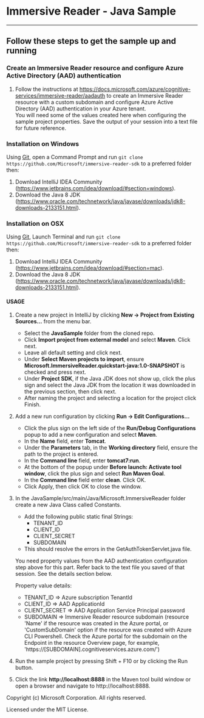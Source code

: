 # Immersive Reader - Java Sample

----------------------------------

## Follow these steps to get the sample up and running

### Create an Immersive Reader resource and configure Azure Active Directory (AAD) authentication

1. Follow the instructions at https://docs.microsoft.com/azure/cognitive-services/immersive-reader/aadauth to create an Immersive Reader resource with a custom subdomain and configure Azure Active Directory (AAD) authentication in your Azure tenant.  
You will need some of the values created here when configuring the sample project properties. Save the output of your session into a text file for future reference.

### Installation on Windows

Using [Git](https://git-scm.com/), open a Command Prompt and run `git clone https://github.com/Microsoft/immersive-reader-sdk` to a preferred folder then:

1. Download IntelliJ IDEA Community (https://www.jetbrains.com/idea/download/#section=windows).
2. Download the Java 8 JDK (https://www.oracle.com/technetwork/java/javase/downloads/jdk8-downloads-2133151.html).

### Installation on OSX

Using [Git](https://git-scm.com/), Launch Terminal and run `git clone https://github.com/Microsoft/immersive-reader-sdk` to a preferred folder then:

1. Download IntelliJ IDEA Community (https://www.jetbrains.com/idea/download/#section=mac).
2. Download the Java 8 JDK (https://www.oracle.com/technetwork/java/javase/downloads/jdk8-downloads-2133151.html).


#### USAGE

1. Create a new project in IntelliJ by clicking **New -> Project from Existing Sources...** from the menu bar.
    * Select the **JavaSample** folder from the cloned repo.
    * Click **Import project from external model** and select **Maven**. Click next.
    * Leave all default setting and click next.
    * Under **Select Maven projects to import**, ensure **Microsoft.ImmersiveReader.quickstart-java:1.0-SNAPSHOT** is checked and press next.
    * Under **Project SDK**, if the Java JDK does not show up, click the plus sign and select the Java JDK from the location it was downloaded in the previous section, then click next.
    * After naming the project and selecting a location for the project click Finish.

2. Add a new run configuration by clicking **Run -> Edit Configurations...**
    * Click the plus sign on the left side of the **Run/Debug Configurations** popup to add a new configuration and select **Maven**.
    * In the **Name** field, enter **Tomcat**.
    * Under the **Parameters** tab, in the **Working directory** field, ensure the path to the project is entered.
    * In the **Command line** field, enter **tomcat7:run**.
    * At the bottom of the popup under **Before launch: Activate tool window**, click the plus sign and select **Run Maven Goal**.
    * In the **Command line** field enter **clean**. Click OK.
    * Click Apply, then click OK to close the window.

3. In the JavaSample/src/main/Java/Microsoft.ImmersiveReader folder create a new Java Class called Constants.
    * Add the following public static final Strings:
        * TENANT_ID
        * CLIENT_ID
        * CLIENT_SECRET
        * SUBDOMAIN
    * This should resolve the errors in the GetAuthTokenServlet.java file.

   You need property values from the AAD authentication configuration step above for this part. Refer back to the text file you saved of that session. See the details section below.  

   Property value details:

   * TENANT_ID => Azure subscription TenantId  
   * CLIENT_ID => AAD ApplicationId  
   * CLIENT_SECRET => AAD Application Service Principal password  
   * SUBDOMAIN => Immersive Reader resource subdomain (resource 'Name' if the resource was created in the Azure portal, or 'CustomSubDomain' option if the resource was created with Azure CLI Powershell. Check the Azure portal for the subdomain on the Endpoint in the resource Overview page, for example, 'https://[SUBDOMAIN].cognitiveservices.azure.com/')    

4. Run the sample project by pressing Shift + F10 or by clicking the Run button.

5. Click the link **http://localhost:8888** in the Maven tool build window or open a browser and navigate to http://localhost:8888.


Copyright (c) Microsoft Corporation. All rights reserved.

Licensed under the MIT License.